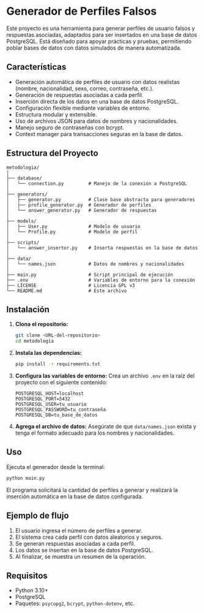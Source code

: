 # Generador de Perfiles Falsos

Este proyecto es una herramienta para generar perfiles de usuario falsos y respuestas asociadas, adaptados para ser insertados en una base de datos PostgreSQL. Está diseñado para apoyar prácticas y pruebas, permitiendo poblar bases de datos con datos simulados de manera automatizada.

## Características

- Generación automática de perfiles de usuario con datos realistas (nombre, nacionalidad, sexo, correo, contraseña, etc.).
- Generación de respuestas asociadas a cada perfil.
- Inserción directa de los datos en una base de datos PostgreSQL.
- Configuración flexible mediante variables de entorno.
- Estructura modular y extensible.
- Uso de archivos JSON para datos de nombres y nacionalidades.
- Manejo seguro de contraseñas con bcrypt.
- Context manager para transacciones seguras en la base de datos.

## Estructura del Proyecto

```
metodologia/
│
├── database/
│   └── connection.py         # Manejo de la conexión a PostgreSQL
│
├── generators/
│   ├── generator.py          # Clase base abstracta para generadores
│   ├── profile_generator.py  # Generador de perfiles
│   └── answer_generator.py   # Generador de respuestas
│
├── models/
│   ├── User.py               # Modelo de usuario
│   └── Profile.py            # Modelo de perfil
│
├── scripts/
│   └── answer_insertor.py    # Inserta respuestas en la base de datos
│
├── data/
│   └── names.json            # Datos de nombres y nacionalidades
│
├── main.py                   # Script principal de ejecución
├── .env                      # Variables de entorno para la conexión
├── LICENSE                   # Licencia GPL v3
└── README.md                 # Este archivo
```

## Instalación

1. **Clona el repositorio:**
   ```sh
   git clone <URL-del-repositorio>
   cd metodologia
   ```

2. **Instala las dependencias:**
   ```sh
   pip install -r requirements.txt
   ```

3. **Configura las variables de entorno:**
   Crea un archivo `.env` en la raíz del proyecto con el siguiente contenido:
   ```
   POSTGRESQL_HOST=localhost
   POSTGRESQL_PORT=5432
   POSTGRESQL_USER=tu_usuario
   POSTGRESQL_PASSWORD=tu_contraseña
   POSTGRESQL_DB=tu_base_de_datos
   ```

4. **Agrega el archivo de datos:**
   Asegúrate de que `data/names.json` exista y tenga el formato adecuado para los nombres y nacionalidades.

## Uso

Ejecuta el generador desde la terminal:

```sh
python main.py
```

El programa solicitará la cantidad de perfiles a generar y realizará la inserción automática en la base de datos configurada.

## Ejemplo de flujo

1. El usuario ingresa el número de perfiles a generar.
2. El sistema crea cada perfil con datos aleatorios y seguros.
3. Se generan respuestas asociadas a cada perfil.
4. Los datos se insertan en la base de datos PostgreSQL.
5. Al finalizar, se muestra un resumen de la operación.

## Requisitos

- Python 3.10+
- PostgreSQL
- Paquetes: `psycopg2`, `bcrypt`, `python-dotenv`, etc.
